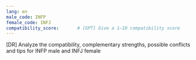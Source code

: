 ```yaml
---
lang: en
male_code: INFP
female_code: INFJ
compatibility_score:       # [GPT] Give a 1–10 compatibility score
---
```


[DR] Analyze the compatibility, complementary strengths, possible conflicts and tips for INFP male and INFJ female

